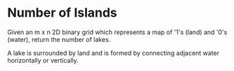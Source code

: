 # Number of Islands

Given an m x n 2D binary grid which represents a map of '1's (land) and '0's (water), return the number of lakes.

A lake is surrounded by land and is formed by connecting adjacent water horizontally or vertically.   

